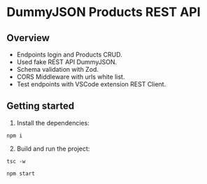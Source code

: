 # DummyJSON Products REST API

## Overview
* Endpoints login and Products CRUD.
* Used fake REST API DummyJSON.
* Schema validation with Zod.
* CORS Middleware with urls white list.
* Test endpoints with VSCode extension REST Client.

## Getting started
1. Install the dependencies:
```
npm i
```
2. Build and run the project:
```
tsc -w
```
```
npm start
```